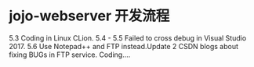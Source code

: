# jojo-webserver 开发流程
5.3 Coding in Linux CLion.
5.4 - 5.5 Failed to cross debug in Visual Studio 2017.
5.6 Use Notepad++ and FTP instead.Update 2 CSDN blogs about fixing BUGs in FTP service.
Coding....
